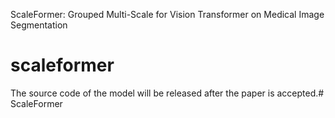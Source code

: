 ScaleFormer: Grouped Multi-Scale for Vision Transformer on Medical Image Segmentation

# scaleformer

The source code of the model will be released after the paper is accepted.# ScaleFormer
